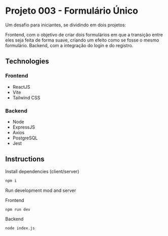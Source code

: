 # Projeto 003 - Formulário Único
Um desafio para iniciantes, se dividindo em dois projetos:

Frontend, com o objetivo de criar dois formulários em que a transição entre eles seja feita de forma suave, criando um efeito como se fosse o mesmo formulário.
Backend, com a integração do login e do registro.

## Technologies

### Frontend
-   ReactJS
-   Vite
-   Tailwind CSS

### Backend
-   Node
-   ExpressJS
-   Axios
-   PostgreSQL
-   Jest

## Instructions

Install dependencies (client/server)

```bash
npm i
```

Run development mod and server

Frontend
```bash
npm run dev
```

Backend
```bash
node index.js
```
